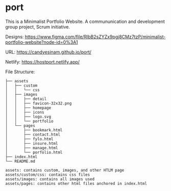 # port

This is a Minimalist Portfolio Website. A commununication and development group project, Scrum initiative.

Designs: https://www.figma.com/file/RlbB2sZYZx9pgj8CMz7tzP/minimalist-portfolio-website?node-id=0%3A1

URL: https://candyesinam.github.io/port/

Netlify: https://hostport.netlify.app/

File Structure:
```
├── assets
│   ├── custom
│   │   └── css
│   ├── images
│   │   ├── detail
│   │   ├── favicon-32x32.png
│   │   ├── homepage
│   │   ├── icons
│   │   ├── logo.svg
│   │   └── portfolio
│   └── pages
│       ├── bookmark.html
│       ├── contact.html
│       ├── fylo.html
│       ├── insure.html
│       ├── manage.html
│       └── porfolio.html
├── index.html
└── README.md

assets: contains custom, images, and other HTLM page
assets/custom/css: contains css files
assets/images: contains all images used 
assets/pages: contains other html files anchored in index.html 
```
